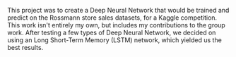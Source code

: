 This project was to create a Deep Neural Network that would be trained and predict on the Rossmann store sales datasets, for a Kaggle competition. This work isn't entirely my own, but includes my contributions to the group work. After testing a few types of Deep Neural Network, we decided on using an Long Short-Term Memory (LSTM) network, which yielded us the best results.
